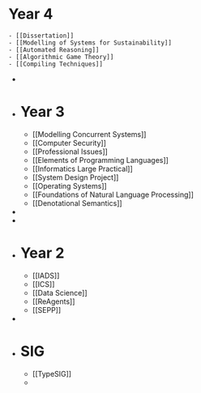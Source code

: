 # Year 4
	- [[Dissertation]]
	- [[Modelling of Systems for Sustainability]]
	- [[Automated Reasoning]]
	- [[Algorithmic Game Theory]]
	- [[Compiling Techniques]]
-
- # Year 3
	- [[Modelling Concurrent Systems]]
	- [[Computer Security]]
	- [[Professional Issues]]
	- [[Elements of Programming Languages]]
	- [[Informatics Large Practical]]
	- [[System Design Project]]
	- [[Operating Systems]]
	- [[Foundations of Natural Language Processing]]
	- [[Denotational Semantics]]
-
-
- # Year 2
	- [[IADS]]
	- [[ICS]]
	- [[Data Science]]
	- [[ReAgents]]
	- [[SEPP]]
-
- # SIG
	- [[TypeSIG]]
	-